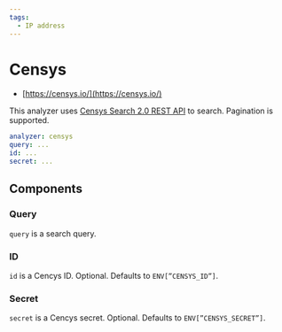 ```yaml
---
tags:
  - IP address
---
```


# Censys

- [https://censys.io/](https://censys.io/)

This analyzer uses [Censys Search 2.0 REST API](https://search.censys.io/api) to search. Pagination is supported.

```yaml
analyzer: censys
query: ...
id: ...
secret: ...
```

## Components

### Query

`query` is a search query.

### ID

`id` is a Cencys ID. Optional. Defaults to `ENV[”CENSYS_ID”]`.

### Secret

`secret` is a Cencys secret. Optional. Defaults to `ENV[”CENSYS_SECRET”]`.

